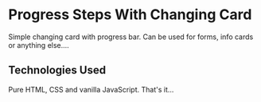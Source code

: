 # Progress Steps With Changing Card

Simple changing card with progress bar. Can be used for forms, info cards or anything else....

## Technologies Used

Pure HTML, CSS and vanilla JavaScript. That's it...
